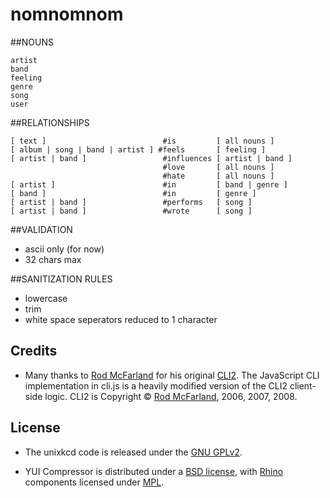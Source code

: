 nomnomnom
=========

##NOUNS
```
artist
band
feeling
genre
song
user
```

##RELATIONSHIPS
```
[ text ] 						  #is 		  [ all nouns ]
[ album | song | band | artist ] #feels 	  [ feeling ]
[ artist | band ] 				  #influences [ artist | band ]
								  #love 	  [ all nouns ]
								  #hate 	  [ all nouns ]
[ artist ] 						  #in 		  [ band | genre ]
[ band ] 						  #in 		  [ genre ]
[ artist | band ] 				  #performs   [ song ]
[ artist | band ] 				  #wrote 	  [ song ]
```

##VALIDATION
* ascii only (for now)
* 32 chars max

##SANITIZATION RULES
* lowercase
* trim
* white space seperators reduced to 1 character



Credits
-------

* Many thanks to [Rod McFarland](http://thrind.xamai.ca/) for his original [CLI2](http://code.google.com/p/wordpress-cli/). The JavaScript CLI implementation in cli.js is a heavily modified version of the CLI2 client-side logic. CLI2 is Copyright © [Rod McFarland](http://thrind.xamai.ca/), 2006, 2007, 2008.


License
-------

* The unixkcd code is released under  the [GNU GPLv2](http://www.gnu.org/licenses/gpl-2.0.html).

* YUI Compressor is distributed under a [BSD license](http://developer.yahoo.com/yui/license.html), with [Rhino](http://www.mozilla.org/rhino/) components licensed under [MPL](http://www.mozilla.org/MPL/).
